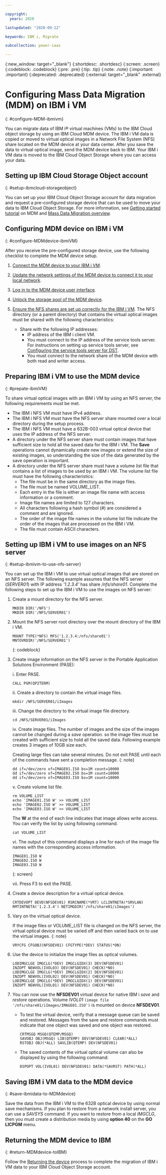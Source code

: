 ```yaml
---

copyright:
  years: 2020

lastupdated: "2020-09-22"

keywords: IBM i, Migrate

subcollection: power-iaas

---
```


{:new_window: target="_blank"}
{:shortdesc: .shortdesc}
{:screen: .screen}
{:codeblock: .codeblock}
{:pre: .pre}
{:tip: .tip}
{:note: .note}
{:important: .important}
{:deprecated: .deprecated}
{:external: target="_blank" .external}

# Configuring Mass Data Migration (MDM) on IBM i VM
{: #configure-MDM-ibmivm}

You can migrate data of IBM i&reg; virtual machines (VMs) to the IBM Cloud object storage by using an IBM Cloud MDM device. The IBM i VM data is copied or moved to virtual optical images in a Network File System (NFS) share located on the MDM device at your data center. After you save the data to virtual optical image, send the MDM device back to IBM. Your IBM i VM data is moved to the IBM Cloud Object Storage where you can access your data.

## Setting up IBM Cloud Storage Object account
{: #setup-ibmcloud-storageobject}

You can set up your IBM Cloud Object Storage account for data migration and request a pre-configured storage device that can be used to move your data to IBM Cloud Object Storage. For more information, see [Getting started tutorial](/docs/mass-data-migration?topic=mass-data-migration-getting-started-tutorial) on MDM and [Mass Data Migration overview](/docs/mass-data-migration?topic=mass-data-migration-overview).

## Configuring MDM device on IBM i VM
{: #configure-MDMdevice-ibmiVM}

After you receive the pre-configured storage device, use the following checklist to complete the MDM device setup.

1. [Connect the MDM device to your IBM i VM](/docs/mass-data-migration?topic=mass-data-migration-connect-device).

2. [Update the network settings of the MDM device to connect it to your local network](/docs/mass-data-migration?topic=mass-data-migration-ip-settings).

3. [Log in to the MDM device user interface](/docs/mass-data-migration?topic=mass-data-migration-access-ui).

4. [Unlock the storage pool of the MDM device](/docs/mass-data-migration?topic=mass-data-migration-unlock-storage-pool).

5. [Ensure the NFS shares are set up correctly for the IBM i VM](/docs/mass-data-migration?topic=mass-data-migration-connect-nfs-share). The NFS directory (or a parent directory) that contains the virtual optical images must be shared with the following characteristics:

   * Share with the following IP addresses:
     * IP address of the IBM i client VM.
     * You must connect to the IP address of the service tools server. For instructions on setting up service tools server, see [Configuring the service tools server for DST](https://www.ibm.com/support/knowledgecenter/ssw_ibm_i_74/rzamh/rzamhsrvtoolsrvr4dst.html).
     * You must connect to the network share of the MDM device with both read and writer access.

## Preparing IBM i VM to use the MDM device
{: #prepate-ibmiVM}

To share virtual optical images with an IBM i VM by using an NFS server, the following requirements must be met.

* The IBM i NFS VM must have IPv4 address.
* The IBM i NFS VM must have the NFS server share mounted over a local directory during the setup process.
* The IBM i NFS VM must have a 632B-003 virtual optical device that uses the IP address of the NFS server.
* A directory under the NFS server share must contain images that have sufficient size to hold all the saved data for the IBM i VM. The **Save** operations cannot dynamically create new images or extend the size of existing images, so understanding the size of the data generated by the save operation is important.
* A directory under the NFS server share must have a volume list file that contains a list of images to be used by an IBM i VM. The volume list file must have the following characteristics:
  * The file must be in the same directory as the image files.
  * The file must be named VOLUME_LIST.
  * Each entry in the file is either an image file name with access information or a comment.
  * Image file names are limited to 127 characters.
  * All characters following a hash symbol (#) are considered a comment and are ignored.
  * The order of the image file names in the volume list file indicate the order of the images that are processed on the IBM i VM.
  * The file must contain ASCII characters.

## Setting up IBM i VM to use images on an NFS server
{: #setup-ibmivm-to-use-nfs-server}

You can set up the IBM i VM to use virtual optical images that are stored on an NFS server. The following example assumes that the NFS server (*SERVER01*) with IP address *'1.2.3.4'* has share */nfs/share01*. Complete the following steps to set up the IBM i VM to use the images on NFS server:

1. Create a mount directory for the NFS server.

    ```
    MKDIR DIR('/NFS')
    MKDIR DIR('/NFS/SERVER01')
    ```

2. Mount the NFS server root directory over the mount directory of the IBM i VM.

    ```
    MOUNT TYPE(*NFS) MFS('1.2.3.4:/nfs/share01') MNTOVRDIR('/NFS/SERVER01')
    ```
    {: codeblock}

3. Create image information on the NFS server in the Portable Application Solutions Environment (PASE):

   i. Enter PASE.

    ```
    CALL PGM(QP2TERM)
    ```

   ii. Create a directory to contain the virtual image files.

    ```
    mkdir /NFS/SERVER01/iImages
    ```

   iii. Change the directory to the virtual image file directory.

    ```
    cd /NFS/SERVER01/iImages
    ```

   iv. Create image files. The number of images and the size of the images cannot be changed during a *save* operation. so the image files must be created with sufficient size to hold all the saved data. Following example creates 3 images of 10GB size each.

   Creating large files can take several minutes. Do not exit PASE until each of the commands have sent a completion message.
   {: note}

    ```
    dd if=/dev/zero of=IMAGE01.ISO bs=1M count=10000
    dd if=/dev/zero of=IMAGE02.ISO bs=1M count=10000
    dd if=/dev/zero of=IMAGE03.ISO bs=1M count=10000
    ```

   v. Create volume list file.

    ```
    rm VOLUME_LIST
    echo 'IMAGE01.ISO W' >> VOLUME_LIST
    echo 'IMAGE02.ISO W' >> VOLUME_LIST
    echo 'IMAGE03.ISO W' >> VOLUME_LIST
    ```

   The **W** at the end of each line indicates that image allows write access. You can verify the list by using following command.

      ```
      cat VOLUME_LIST
      ```

   vi. The output of this command displays a line for each of the image file names with the corresponding access information.

    ```
    IMAGE01.ISO W
    IMAGE02.ISO W
    IMAGE03.ISO W
    ```
   {: screen}

   vii. Press F3 to exit the PASE.

4. Create a device description for a virtual optical device.

    ```
    CRTDEVOPT DEVD(NFSDEV01) RSRCNAME(*VRT) LCLINTNETA(*SRVLAN)
    RMTINTNETA('1.2.3.4') NETIMGDIR('/nfs/share01/iImages')
    ```

5. Vary on the virtual optical device.

   If the image files or VOLUME_LIST file is changed on the NFS server, the virtual optical device must be varied off and then varied back on to use the virtual images.
   {: note}

    ```
    VRYCFG CFGOBJ(NFSDEV01) CFGTYPE(*DEV) STATUS(*ON)
    ```

6. Use the device to initialize the image files as optical volumes.

    ```
    LODIMGCLGE IMGCLG(*DEV) IMGCLGIDX(3) DEV(NFSDEV01)
    INZOPT NEWVOL(IVOL03) DEV(NFSDEV01) CHECK(*NO)
    LODIMGCLGE IMGCLG(*DEV) IMGCLGIDX(2) DEV(NFSDEV01)
    INZOPT NEWVOL(IVOL02) DEV(NFSDEV01) CHECK(*NO)`
    LODIMGCLGE IMGCLG(*DEV) IMGCLGIDX(1) DEV(NFSDEV01) 
    INZOPT NEWVOL(IVOL01) DEV(NFSDEV01) CHECK(*NO)
    ```

7. You can now use the **NFSDEV01** virtual device for native IBM i *save* and *restore* operations. Volume *IVOL01* `(image file '/nfs/share01/iImages/IMAGE01.ISO')` is mounted on device **NFSDEV01**.

   * To test the virtual device, verify that a message queue can be saved and restored. Messages from the save and restore commands must indicate that one object was saved and one object was restored.

      ```
      CRTMSGQ MSGQ(QTEMP/MSGQ)
      SAVOBJ OBJ(MSGQ) LIB(QTEMP) DEV(NFSDEV01) CLEAR(*ALL)
      RSTOBJ OBJ(*ALL) SAVLIB(QTEMP) DEV(NFSDEV01)
      ```

   * The saved contents of the virtual optical volume can also be displayed by using the following command:

      ```
      DSPOPT VOL(IVOL01) DEV(NFSDEV01) DATA(*SAVRST) PATH(*ALL)
      ```

## Saving IBM i VM data to the MDM device
{: #save-ibmidata-to-MDMdevice}

Save the data from the IBM i VM to the 632B optical device by using normal save mechanisms. If you plan to restore from a network install server, you can use a *SAVSYS* command. If you want to restore from a local *IMGCLG*, then you must create a distribution media by using **option 40** on the **GO LICPGM** menu.

## Returning the MDM device to IBM
{: #return-MDMdevice-toIBM}

Follow the [Returning the device](/docs/mass-data-migration?topic=mass-data-migration-return-device) process to complete the migration of IBM i VM data to your IBM Cloud Object Storage account.

